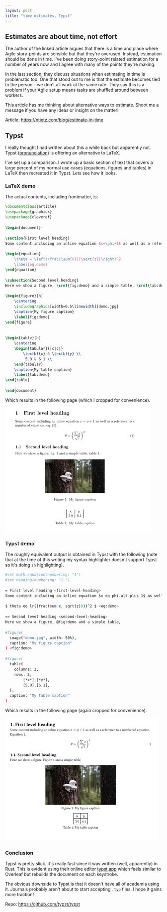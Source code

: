 ```yaml
---
layout: post
title: "time estimates, Typst"
---
```


## Estimates are about time, not effort

The author of the linked article argues that there is a time and place where Agile story-points are sensible but that they're overused. Instead, estimation should be done in time. I've been doing story-point related estimation for a number of years now and I agree with many of the points they're making.

In the last section, they discuss situations when estimating in time is problematic too. One that stood out to me is that the estimate becomes tied to the person - we don't all work at the same rate. They say this is a problem if your Agile setup means tasks are shuffled around between workers.

This article has me thinking about alternative ways to estimate. Shoot me a message if you have any ideas or insight on the matter!

Article: <https://ntietz.com/blog/estimate-in-time>

## Typst

I really thought I had written about this a while back but apparently not. Typst ([pronunciation](https://github.com/typst/typst#pronunciation-and-spelling)) is offering an alternative to LaTeX.

I've set up a comparison. I wrote up a basic section of text that covers a large percent of my normal use cases (equations, figures and tables) in LaTeX then recreated it in Typst. Lets see how it looks.

### LaTeX demo

The actual contents, including frontmatter, is:

```latex
\documentclass{article}
\usepackage{graphicx}
\usepackage{cleveref}

\begin{document}

\section{First level heading}
Some content including an inline equation $x=\phi+1$ as well as a reference to a numbered equation, \cref{eq:demo}.

\begin{equation}
    \theta = \left(\frac{\sum{x}}{\sqrt{z}}\right)^2
    \label{eq:demo}
\end{equation}

\subsection{Second level heading}
Here we show a figure, \cref{fig:demo} and a simple table, \cref{tab:demo}.

\begin{figure}[h]
    \centering
    \includegraphics[width=0.5\linewidth]{demo.jpg}
    \caption{My figure caption}
    \label{fig:demo}
\end{figure}


\begin{table}[h]
    \centering
    \begin{tabular}{|c|c|}
        \textbf{x} & \textbf{y} \\
         5.0 & 6.1 \\
    \end{tabular}
    \caption{My table caption}
    \label{tab:demo}
\end{table}

\end{document}

```

Which results in the following page (which I cropped for convenience).

![latex demo result](2023-12-12-latex-demo.png)

### Typst demo

The roughly equivalent output is obtained in Typst with the following (note that at the time of this writing my syntax highlighter doesn't support Typst so it's doing `sh` highlighting).

```sh
#set math.equation(numbering: "1")
#set heading(numbering: "1.")

= First level heading <first-level-heading>
Some content including an inline equation $x eq phi.alt plus 1$ as well as a reference to a numbered equation, @eq:demo.

$ theta eq lr((frac(sum x, sqrt(z))))^2 $ <eq:demo>

== Second level heading <second-level-heading>
Here we show a figure, @fig:demo and a simple table,

#figure(
  image("demo.jpg", width: 50%),
  caption: "My figure caption"
) <fig:demo>

#figure(
  table(
    columns: 2,
    rows: 2,
        [*x*],[*y*],
        [5.0],[6.1],
  ),
  caption: "My table caption"
)
```

Which results in the following page (again cropped for convenience).

![typst demo](2023-12-12-typst-demo.png)

### Conclusion

Typst is pretty slick. It's really fast since it was written (well, apparently) in Rust. This is evident using their online editor [typst.app](https://typst.app) which feels similar to Overleaf but rebuilds the document on each keystroke.

The obvious downside to Typst is that it doesn't have all of academia using it. Journals probably aren't about to start accepting `.typ` files. I hope it gains more traction!

Repo: <https://github.com/typst/typst>

